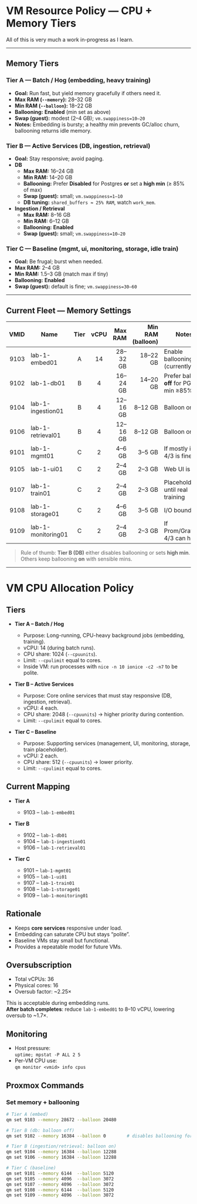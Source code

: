 # VM Resource Policy — CPU + **Memory** Tiers

All of this is very much a work in-progress as I learn.

---

## Memory Tiers

### **Tier A — Batch / Hog (embedding, heavy training)**
- **Goal:** Run fast, but yield memory gracefully if others need it.
- **Max RAM (`--memory`):** 28–32 GB
- **Min RAM (`--balloon`):** 18–22 GB
- **Ballooning:** **Enabled** (min set as above)
- **Swap (guest):** modest (2–4 GB); `vm.swappiness=10–20`
- **Notes:** Embedding is bursty; a healthy min prevents GC/alloc churn, ballooning returns idle memory.

### **Tier B — Active Services (DB, ingestion, retrieval)**
- **Goal:** Stay responsive; avoid paging.
- **DB**
  - **Max RAM:** 16–24 GB
  - **Min RAM:** 14–20 GB
  - **Ballooning:** Prefer **Disabled** for Postgres **or** set a **high min** (≥ 85% of max)
  - **Swap (guest):** small; `vm.swappiness=1–10`
  - **DB tuning:** `shared_buffers ≈ 25% RAM`, watch `work_mem`.
- **Ingestion / Retrieval**
  - **Max RAM:** 8–16 GB
  - **Min RAM:** 6–12 GB
  - **Ballooning:** **Enabled**
  - **Swap (guest):** small; `vm.swappiness=10–20`

### **Tier C — Baseline (mgmt, ui, monitoring, storage, idle train)**
- **Goal:** Be frugal; burst when needed.
- **Max RAM:** 2–4 GB
- **Min RAM:** 1.5–3 GB (match max if tiny)
- **Ballooning:** **Enabled**
- **Swap (guest):** default is fine; `vm.swappiness=30–60`

---

## Current Fleet —  Memory Settings

| VMID | Name                   | Tier | vCPU | **Max RAM** | **Min RAM (balloon)** | Notes |
|-----:|------------------------|:----:|:----:|------------:|----------------------:|------|
| 9103 | lab-1-embed01          |  A   | 14   | 28–32 GB    | 18–22 GB              | Enable ballooning (currently 0) |
| 9102 | lab-1-db01             |  B   | 4    | 16–24 GB    | 14–20 GB              | Prefer balloon **off** for PG, or min ≥85% |
| 9104 | lab-1-ingestion01      |  B   | 4    | 12–16 GB    | 8–12 GB               | Balloon on |
| 9106 | lab-1-retrieval01      |  B   | 4    | 12–16 GB    | 8–12 GB               | Balloon on |
| 9101 | lab-1-mgmt01           |  C   | 2    | 4–6 GB      | 3–5 GB                | If mostly idle, 4/3 is fine |
| 9105 | lab-1-ui01             |  C   | 2    | 2–4 GB      | 2–3 GB                | Web UI is light |
| 9107 | lab-1-train01          |  C   | 2    | 2–4 GB      | 2–3 GB                | Placeholder until real training |
| 9108 | lab-1-storage01        |  C   | 2    | 4–6 GB      | 3–5 GB                | I/O bound |
| 9109 | lab-1-monitoring01     |  C   | 2    | 2–4 GB      | 2–3 GB                | If Prom/Grafana: 4/3 can help |

> Rule of thumb: **Tier B (DB)** either disables ballooning or sets **high min**. Others keep ballooning **on** with sensible mins.

---

# VM CPU Allocation Policy

## Tiers
- **Tier A – Batch / Hog**
  - Purpose: Long-running, CPU-heavy background jobs (embedding, training).
  - vCPU: 14 (during batch runs).
  - CPU share: 1024 (`--cpuunits`).
  - Limit: `--cpulimit` equal to cores.
  - Inside VM: run processes with `nice -n 10 ionice -c2 -n7` to be polite.

- **Tier B – Active Services**
  - Purpose: Core online services that must stay responsive (DB, ingestion, retrieval).
  - vCPU: 4 each.
  - CPU share: 2048 (`--cpuunits`) → higher priority during contention.
  - Limit: `--cpulimit` equal to cores.

- **Tier C – Baseline**
  - Purpose: Supporting services (management, UI, monitoring, storage, train placeholder).
  - vCPU: 2 each.
  - CPU share: 512 (`--cpuunits`) → lower priority.
  - Limit: `--cpulimit` equal to cores.

## Current Mapping
- **Tier A**
  - 9103 – `lab-1-embed01`

- **Tier B**
  - 9102 – `lab-1-db01`
  - 9104 – `lab-1-ingestion01`
  - 9106 – `lab-1-retrieval01`

- **Tier C**
  - 9101 – `lab-1-mgmt01`
  - 9105 – `lab-1-ui01`
  - 9107 – `lab-1-train01`
  - 9108 – `lab-1-storage01`
  - 9109 – `lab-1-monitoring01`

## Rationale
- Keeps **core services** responsive under load.
- Embedding can saturate CPU but stays “polite”.
- Baseline VMs stay small but functional.
- Provides a repeatable model for future VMs.

## Oversubscription
- Total vCPUs: 36
- Physical cores: 16
- Oversub factor: ~2.25×

This is acceptable during embedding runs.  
**After batch completes**: reduce `lab-1-embed01` to 8–10 vCPU, lowering oversub to ~1.7×.

## Monitoring
- Host pressure:  
  `uptime; mpstat -P ALL 2 5`
- Per-VM CPU use:  
  `qm monitor <vmid> info cpus`

  
## Proxmox Commands
### Set memory + ballooning
```bash
# Tier A (embed)
qm set 9103 --memory 28672 --balloon 20480

# Tier B (db: balloon off)
qm set 9102 --memory 16384 --balloon 0        # disables ballooning for stability

# Tier B (ingestion/retrieval: balloon on)
qm set 9104 --memory 16384 --balloon 12288
qm set 9106 --memory 16384 --balloon 12288

# Tier C (baseline)
qm set 9101 --memory 6144  --balloon 5120
qm set 9105 --memory 4096  --balloon 3072
qm set 9107 --memory 4096  --balloon 3072
qm set 9108 --memory 6144  --balloon 5120
qm set 9109 --memory 4096  --balloon 3072
